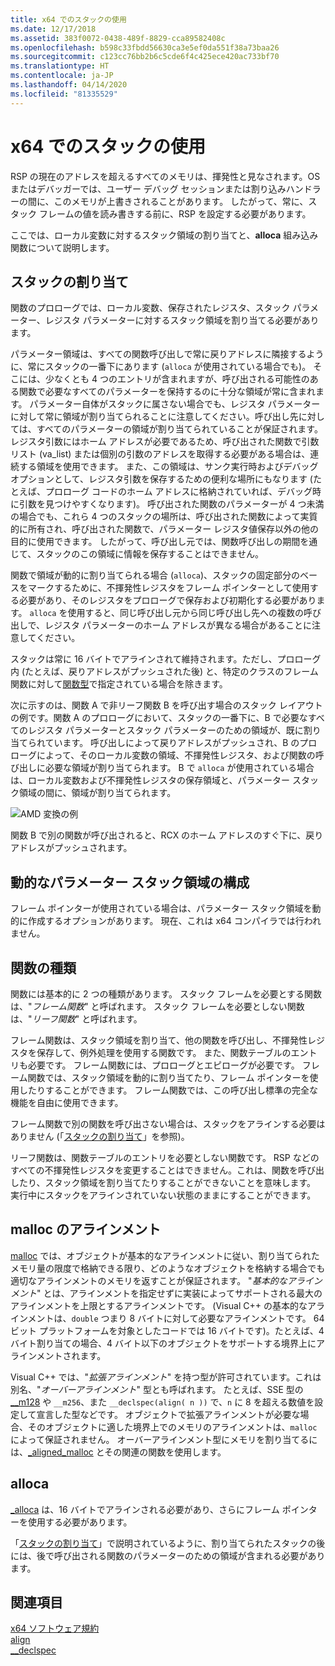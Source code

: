 ```yaml
---
title: x64 でのスタックの使用
ms.date: 12/17/2018
ms.assetid: 383f0072-0438-489f-8829-cca89582408c
ms.openlocfilehash: b598c33fbdd56630ca3e5ef0da551f38a73baa26
ms.sourcegitcommit: c123cc76bb2b6c5cde6f4c425ece420ac733bf70
ms.translationtype: HT
ms.contentlocale: ja-JP
ms.lasthandoff: 04/14/2020
ms.locfileid: "81335529"
---
```

# <a name="x64-stack-usage"></a>x64 でのスタックの使用

RSP の現在のアドレスを超えるすべてのメモリは、揮発性と見なされます。OS またはデバッガーでは、ユーザー デバッグ セッションまたは割り込みハンドラーの間に、このメモリが上書きされることがあります。 したがって、常に、スタック フレームの値を読み書きする前に、RSP を設定する必要があります。

ここでは、ローカル変数に対するスタック領域の割り当てと、**alloca** 組み込み関数について説明します。

## <a name="stack-allocation"></a>スタックの割り当て

関数のプロローグでは、ローカル変数、保存されたレジスタ、スタック パラメーター、レジスタ パラメーターに対するスタック領域を割り当てる必要があります。

パラメーター領域は、すべての関数呼び出しで常に戻りアドレスに隣接するように、常にスタックの一番下にあります (`alloca` が使用されている場合でも)。 そこには、少なくとも 4 つのエントリが含まれますが、呼び出される可能性のある関数で必要なすべてのパラメーターを保持するのに十分な領域が常に含まれます。 パラメーター自体がスタックに属さない場合でも、レジスタ パラメーターに対して常に領域が割り当てられることに注意してください。呼び出し先に対しては、すべてのパラメーターの領域が割り当てられていることが保証されます。 レジスタ引数にはホーム アドレスが必要であるため、呼び出された関数で引数リスト (va_list) または個別の引数のアドレスを取得する必要がある場合は、連続する領域を使用できます。 また、この領域は、サンク実行時およびデバッグ オプションとして、レジスタ引数を保存するための便利な場所にもなります (たとえば、プロローグ コードのホーム アドレスに格納されていれば、デバッグ時に引数を見つけやすくなります)。 呼び出された関数のパラメーターが 4 つ未満の場合でも、これら 4 つのスタックの場所は、呼び出された関数によって実質的に所有され、呼び出された関数で、パラメーター レジスタ値保存以外の他の目的に使用できます。  したがって、呼び出し元では、関数呼び出しの期間を通じて、スタックのこの領域に情報を保存することはできません。

関数で領域が動的に割り当てられる場合 (`alloca`)、スタックの固定部分のベースをマークするために、不揮発性レジスタをフレーム ポインターとして使用する必要があり、そのレジスタをプロローグで保存および初期化する必要があります。 `alloca` を使用すると、同じ呼び出し元から同じ呼び出し先への複数の呼び出しで、レジスタ パラメーターのホーム アドレスが異なる場合があることに注意してください。

スタックは常に 16 バイトでアラインされて維持されます。ただし、プロローグ内 (たとえば、戻りアドレスがプッシュされた後) と、特定のクラスのフレーム関数に対して[関数型](#function-types)で指定されている場合を除きます。

次に示すのは、関数 A で非リーフ関数 B を呼び出す場合のスタック レイアウトの例です。関数 A のプロローグにおいて、スタックの一番下に、B で必要なすべてのレジスタ パラメーターとスタック パラメーターのための領域が、既に割り当てられています。 呼び出しによって戻りアドレスがプッシュされ、B のプロローグによって、そのローカル変数の領域、不揮発性レジスタ、および関数の呼び出しに必要な領域が割り当てられます。 B で `alloca` が使用されている場合は、ローカル変数および不揮発性レジスタの保存領域と、パラメーター スタック領域の間に、領域が割り当てられます。

![AMD 変換の例](../build/media/vcamd_conv_ex_5.png "AMD 変換の例")

関数 B で別の関数が呼び出されると、RCX のホーム アドレスのすぐ下に、戻りアドレスがプッシュされます。

## <a name="dynamic-parameter-stack-area-construction"></a>動的なパラメーター スタック領域の構成

フレーム ポインターが使用されている場合は、パラメーター スタック領域を動的に作成するオプションがあります。 現在、これは x64 コンパイラでは行われません。

## <a name="function-types"></a>関数の種類

関数には基本的に 2 つの種類があります。 スタック フレームを必要とする関数は、"*フレーム関数*" と呼ばれます。 スタック フレームを必要としない関数は、"*リーフ関数*" と呼ばれます。

フレーム関数は、スタック領域を割り当て、他の関数を呼び出し、不揮発性レジスタを保存して、例外処理を使用する関数です。 また、関数テーブルのエントリも必要です。 フレーム関数には、プロローグとエピローグが必要です。 フレーム関数では、スタック領域を動的に割り当てたり、フレーム ポインターを使用したりすることができます。 フレーム関数では、この呼び出し標準の完全な機能を自由に使用できます。

フレーム関数で別の関数を呼び出さない場合は、スタックをアラインする必要はありません (「[スタックの割り当て](#stack-allocation)」を参照)。

リーフ関数は、関数テーブルのエントリを必要としない関数です。 RSP などのすべての不揮発性レジスタを変更することはできません。これは、関数を呼び出したり、スタック領域を割り当てたりすることができないことを意味します。 実行中にスタックをアラインされていない状態のままにすることができます。

## <a name="malloc-alignment"></a>malloc のアラインメント

[malloc](../c-runtime-library/reference/malloc.md) では、オブジェクトが基本的なアラインメントに従い、割り当てられたメモリ量の限度で格納できる限り、どのようなオブジェクトを格納する場合でも適切なアラインメントのメモリを返すことが保証されます。 "*基本的なアラインメント*" とは、アラインメントを指定せずに実装によってサポートされる最大のアラインメントを上限とするアラインメントです。 (Visual C++ の基本的なアラインメントは、`double` つまり 8 バイトに対して必要なアラインメントです。 64 ビット プラットフォームを対象としたコードでは 16 バイトです)。たとえば、4 バイト割り当ての場合、4 バイト以下のオブジェクトをサポートする境界上にアラインメントされます。

Visual C++ では、"*拡張アラインメント*" を持つ型が許可されています。これは別名、"*オーバーアラインメント*" 型とも呼ばれます。 たとえば、SSE 型の [__m128](../cpp/m128.md) や `__m256`、また `__declspec(align( n ))` で、`n` に 8 を超える数値を設定して宣言した型などです。 オブジェクトで拡張アラインメントが必要な場合、そのオブジェクトに適した境界上でのメモリのアラインメントは、`malloc` によって保証されません。 オーバーアラインメント型にメモリを割り当てるには、[_aligned_malloc](../c-runtime-library/reference/aligned-malloc.md) とその関連の関数を使用します。

## <a name="alloca"></a>alloca

[_alloca](../c-runtime-library/reference/alloca.md) は、16 バイトでアラインされる必要があり、さらにフレーム ポインターを使用する必要があります。

「[スタックの割り当て](#stack-allocation)」で説明されているように、割り当てられたスタックの後には、後で呼び出される関数のパラメーターのための領域が含まれる必要があります。

## <a name="see-also"></a>関連項目

[x64 ソフトウェア規約](../build/x64-software-conventions.md)<br/>
[align](../cpp/align-cpp.md)<br/>
[__declspec](../cpp/declspec.md)
